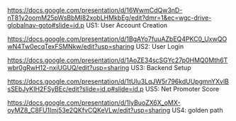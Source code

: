 https://docs.google.com/presentation/d/16WwmCdQw3nD-nT81y2oomM25pWsBbMI82xobLHMkbEg/edit?dmr=1&ec=wgc-drive-globalnav-goto#slide=id.p US1: User Account Creation

https://docs.google.com/presentation/d/1BgAYo7fuuAZbEQ4PKC0_UxwQOwN4Tw0ecqTexFSMNkw/edit?usp=sharing
US2: User Login

https://docs.google.com/presentation/d/1AoZE34scSGYc27p0HMQ0Mth6Twbr0gRwH12-nxiUGUQ/edit?usp=sharing US3: Backend Setup

https://docs.google.com/presentation/d/1tUlu3LqJW5r796kdUUpgmnYXvlBsSEbJyKIH2FSyBEc/edit?slide=id.p#slide=id.p US5: Net Promoter Score

https://docs.google.com/presentation/d/1lyBuoZX6X_oMX-oyMZ8_C8FU1Imj53e2QKfvCQKeVLw/edit?usp=sharing US4: golden path

